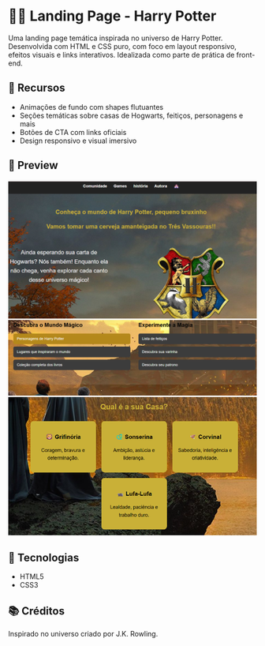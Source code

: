# 🧙‍♂️ Landing Page - Harry Potter

Uma landing page temática inspirada no universo de Harry Potter. Desenvolvida com HTML e CSS puro, com foco em layout responsivo, efeitos visuais e links interativos. Idealizada como parte de prática de front-end.

## 🌟 Recursos

- Animações de fundo com shapes flutuantes
- Seções temáticas sobre casas de Hogwarts, feitiços, personagens e mais
- Botões de CTA com links oficiais
- Design responsivo e visual imersivo

## 📸 Preview
![alt text](img/image.png)
![alt text](img/image2.png)
![alt text](img/image3.png)

## 🚀 Tecnologias

- HTML5
- CSS3

## 📚 Créditos

Inspirado no universo criado por J.K. Rowling.
